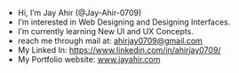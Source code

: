 - Hi, I’m Jay Ahir (@Jay-Ahir-0709)
- I’m interested in Web Designing and Designing Interfaces.
- I’m currently learning New UI and UX Concepts.
- reach me through mail at: ahirjay0709@gmail.com
- My Linked In: https://www.linkedin.com/in/ahirjay0709/
- My Portfolio website: www.jayahir.com
